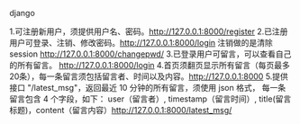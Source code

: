 django

1.可注册新用户，须提供用户名、密码。http://127.0.0.1:8000/register
2.已注册用户可登录、注销、修改密码。http://127.0.0.1:8000/login 注销做的是清除session http://127.0.0.1:8000/changepwd/
3.已登录用户可留言，可以查看自己的所有留言。 http://127.0.0.1:8000/login
4.首页须翻页显示所有留言（每页最多20条），每一条留言须包括留言者、时间以及内容。http://127.0.0.1:8000
5.提供接口 "/latest_msg"，返回最近 10 分钟的所有留言，须使用 json 格式， 每一条留言包含 4 个字段，如下： user（留言者）, timestamp（留言时间）, title(留言标题)，content（留言内容）http://127.0.0.1:8000/latest_msg/
